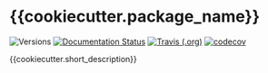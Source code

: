 # {{cookiecutter.package_name}}

![Versions](https://img.shields.io/badge/python->3.7-blue)
[![Documentation Status](https://readthedocs.org/projects/{{cookiecutter.pip_name}}/badge/?version=latest)](https://{{cookiecutter.pip_name}}.readthedocs.io/en/latest/?badge=latest)
[![Travis (.org)](https://img.shields.io/travis/sdss/{{cookiecutter.package_name}})](https://travis-ci.org/sdss/{{cookiecutter.package_name}})
[![codecov](https://codecov.io/gh/sdss/{{cookiecutter.package_name}}/branch/master/graph/badge.svg)](https://codecov.io/gh/sdss/{{cookiecutter.package_name}})

{{cookiecutter.short_description}}
